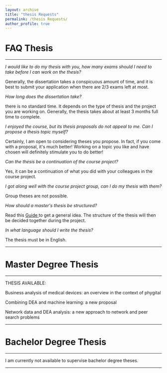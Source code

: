 ```yaml
---
layout: archive
title: "thesis Requests"
permalink: /thesis Requests/
author_profile: true
---
```



# FAQ Thesis
_________________

<i> I would like to do my thesis with you, how many exams should I need to take before I can work on the thesis? </i> 

Generally, the dissertation takes a conspicuous amount of time, and it is best to submit your application when there are 2/3 exams left at most.

<i> How long does the dissertation take? </i> 

there is no standard time. It depends on the type of thesis and the project you are working on. Generally, the thesis takes about at least 3 months full time to complete.

<i> I enjoyed the course, but its thesis proposals do not appeal to me. Can I propose a thesis topic myself?</i> 

Certainly, I am open to considering theses you propose. In fact, if you come with a proposal, it's much better! Working on a topic you like and have chosen will definitely stimulate you to do better!

<i> Can the thesis be a continuation of the course project?</i> 

Yes, it can be a continuation of what you did with your colleagues in the course project.


<i> I got along well with the course project group, can I do my thesis with them?</i> 

Group theses are not possible.

<i>How should a master's thesis be structured?</i>

Read this <a href="https://www.corsidilaurea.uniroma1.it/sites/default/files/lineeguidatesi_0.pdf"> Guide </a> to get a general idea. The structure of the thesis will then be decided together during the project.

<i>In what language should I write the thesis?</i>

The thesis must be in English.

_________________

# Master Degree Thesis
_________________

THESIS AVAILABLE:

Business analysis of medical devices: an overview in the context of phygital

Combining DEA and machine learning: a new proposal

Network data and DEA analysis: a new approach to network and peer search problems

_________________

# Bachelor Degree Thesis
_________________

I am currently not available to supervise bachelor degree theses.

_________________
